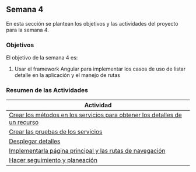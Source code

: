 ## Semana 4

En esta sección se plantean los objetivos y las actividades del proyecto para la semana 4.

### Objetivos

El objetivo de la semana 4 es:

1. Usar el framework Angular para implementar los casos de uso de listar detalle en la aplicación y el manejo de rutas

### Resumen de las Actividades

| Actividad                                                                                   |
| ------------------------------------------------------------------------------------------- |
| [Crear los métodos en los servicios para obtener los detalles de un recurso ](s4_servicios) |
| [Crear las pruebas de los servicios](s4_probar)                                             |
| [Desplegar detalles](s4_detalles)                                                           |
| [Implementarla página principal y las rutas de navegación](s4_navegacion)                   |
| [Hacer seguimiento y planeación ](s4_syp)                                                   |
